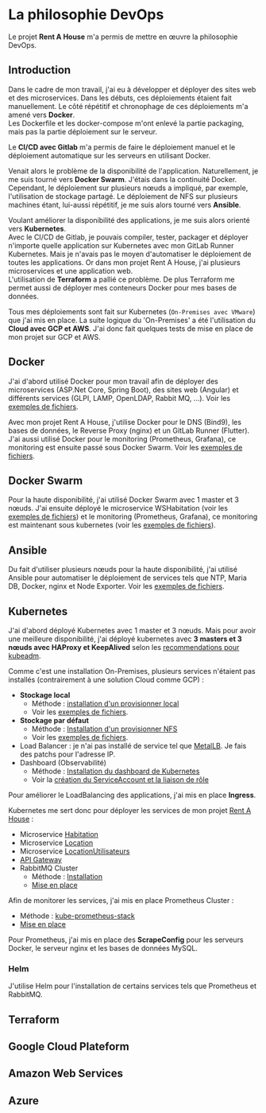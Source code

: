 # La philosophie DevOps

Le projet **Rent A House** m'a permis de mettre en œuvre la philosophie DevOps.

## Introduction
Dans le cadre de mon travail, j'ai eu à développer et déployer des sites web et des microservices.
Dans les débuts, ces déploiements étaient fait manuellement. Le côté répétitif et chronophage de ces déploiements m'a amené vers **Docker**.  
Les Dockerfile et les docker-compose m'ont enlevé la partie packaging, mais pas la partie déploiement sur le serveur.

Le **CI/CD avec Gitlab** m'a permis de faire le déploiement manuel et le déploiement automatique sur les serveurs en utilisant Docker.

Venait alors le problème de la disponibilité de l'application. Naturellement, je me suis tourné vers **Docker Swarm**. J'étais dans la continuité Docker.  
Cependant, le déploiement sur plusieurs nœuds a impliqué, par exemple, l'utilisation de stockage partagé.
Le déploiement de NFS sur plusieurs machines étant, lui-aussi répétitif, je me suis alors tourné vers **Ansible**.

Voulant améliorer la disponibilité des applications, je me suis alors orienté vers **Kubernetes**.  
Avec le CI/CD de Gitlab, je pouvais compiler, tester, packager et déployer n'importe quelle application sur Kubernetes 
avec mon GitLab Runner Kubernetes. Mais je n'avais pas le moyen d'automatiser le déploiement de toutes les applications.
Or dans mon projet Rent A House, j'ai plusieurs microservices et une application web.  
L'utilisation de **Terraform** a pallié ce problème. De plus Terraform me permet aussi de déployer mes conteneurs Docker pour mes bases de données.

Tous mes déploiements sont fait sur Kubernetes (`On-Premises avec VMware`) que j'ai mis en place. 
La suite logique du 'On-Premises' a été l'utilisation du **Cloud avec GCP et AWS**. J'ai donc fait quelques tests de mise en place
de mon projet sur GCP et AWS.

## Docker
J'ai d'abord utilisé Docker pour mon travail afin de déployer des microservices (ASP.Net Core, Spring Boot), des sites web (Angular) et 
différents services (GLPI, LAMP, OpenLDAP, Rabbit MQ, ...).
Voir les [exemples de fichiers](../devops/docker/exemples/ecole).

Avec mon projet Rent A House, j'utilise Docker pour le DNS (Bind9), les bases de données, le Reverse Proxy (nginx) et un GitLab Runner (Flutter).  
J'ai aussi utilisé Docker pour le monitoring (Prometheus, Grafana), ce monitoring est ensuite passé sous Docker Swarm.
Voir les [exemples de fichiers](../devops/docker/exemples/kilroy).

## Docker Swarm
Pour la haute disponibilité, j'ai utilisé Docker Swarm avec 1 master et 3 nœuds. J'ai ensuite déployé le microservice 
WSHabitation (voir les [exemples de fichiers](../devops/docker/exemples/kilroy/wshabitation-stack)) et 
le monitoring (Prometheus, Grafana), ce monitoring est maintenant sous kubernetes (voir les [exemples de fichiers](../devops/docker/exemples/kilroy/supervision-stack)).

## Ansible
Du fait d'utiliser plusieurs nœuds pour la haute disponibilité, j'ai utilisé Ansible pour automatiser le déploiement de services 
tels que NTP, Maria DB, Docker, nginx et Node Exporter.
Voir les [exemples de fichiers](../devops/ansible/exemples).

## Kubernetes
J'ai d'abord déployé Kubernetes avec 1 master et 3 nœuds. Mais pour avoir une meilleure disponibilité, j'ai déployé kubernetes avec 
**3 masters et 3 nœuds avec HAProxy et KeepAlived** selon les [recommendations pour kubeadm](https://github.com/kubernetes/kubeadm/blob/main/docs/ha-considerations.md).

Comme c'est une installation On-Premises, plusieurs services n'étaient pas installés (contrairement à une solution Cloud comme GCP) :
- **Stockage local**
  - Méthode : [installation d'un provisionner local](https://github.com/kubernetes-sigs/sig-storage-local-static-provisioner/blob/master/helm/README.md)
  - Voir les [exemples de fichiers](../devops/kubernetes/exemple/global/storage/static).
- **Stockage par défaut**
  - Méthode : [Installation d'un provisionner NFS](https://github.com/kubernetes-sigs/nfs-subdir-external-provisioner)
  - Voir les [exemples de fichiers](../devops/kubernetes/exemple/global/storage/dynamic).
- Load Balancer : je n'ai pas installé de service tel que [MetalLB](https://metallb.universe.tf/). Je fais des patchs pour l'adresse IP.
- Dashboard (Observabilité)
    - Méthode : [Installation du dashboard de Kubernetes](https://kubernetes.io/docs/tasks/access-application-cluster/web-ui-dashboard/)
    - Voir la [création du ServiceAccount et la liaison de rôle](../devops/kubernetes/exemple/global/dashboard)

Pour améliorer le LoadBalancing des applications, j'ai mis en place **Ingress**.

Kubernetes me sert donc pour déployer les services de mon projet [Rent A House](projet/presentation.md) :
- Microservice [Habitation](../devops/kubernetes/exemple/rentahouse/wshabitation)
- Microservice [Location](../devops/kubernetes/exemple/rentahouse/wslocation)
- Microservice [LocationUtilisateurs](../devops/kubernetes/exemple/rentahouse/wslocuser)
- [API Gateway](../devops/kubernetes/exemple/rentahouse/apigateway)
- RabbitMQ Cluster
  - Méthode : [Installation](https://github.com/rabbitmq/cluster-operator) 
  - [Mise en place](../devops/kubernetes/exemple/rentahouse/rabbitmq)

Afin de monitorer les services, j'ai mis en place Prometheus Cluster :
- Méthode : [kube-prometheus-stack](https://github.com/prometheus-community/helm-charts/tree/main/charts/kube-prometheus-stack)
- [Mise en place](../devops/kubernetes/exemple/global/prometheus)

Pour Prometheus, j'ai mis en place des **ScrapeConfig** pour les serveurs Docker, le serveur nginx et les bases de données MySQL.

### Helm
J'utilise Helm pour l'installation de certains services tels que Prometheus et RabbitMQ.

## Terraform

## Google Cloud Plateform

## Amazon Web Services

## Azure
